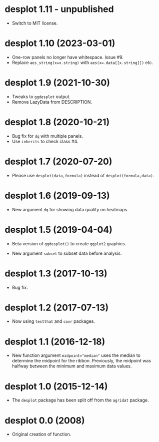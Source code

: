 # desplot 1.11 - unpublished

* Switch to MIT license.

# desplot 1.10 (2023-03-01)

* One-row panels no longer have whitespace. Issue #9.
* Replace `aes_string(x=x.string)` with `aes(x=.data[[x.string]])` etc.


# desplot 1.9 (2021-10-30)

* Tweaks to `ggdesplot` output.
* Remove LazyData from DESCRIPTION.


# desplot 1.8 (2020-10-21)

* Bug fix for `dq` with multiple panels.
* Use `inherits` to check class #4.


# desplot 1.7 (2020-07-20)

* Please use `desplot(data,formula)` instead of `desplot(formula,data)`.


# desplot 1.6 (2019-09-13)

* New argument `dq` for showing data quality on heatmaps.


# desplot 1.5 (2019-04-04)

* Beta version of `ggdesplot()` to create `ggplot2` graphics.

* New argument `subset` to subset data before analysis.


# desplot 1.3 (2017-10-13)

* Bug fix.


# desplot 1.2 (2017-07-13)

* Now using `testthat` and `covr` packages.


# desplot 1.1 (2016-12-18)

* New function argument `midpoint="median"` uses the median to determine the midpoint for the ribbon. Previously, the midpoint was halfway between the minimum and maximum data values.


# desplot 1.0 (2015-12-14)

* The `desplot` package has been split off from the `agridat` package.


# desplot 0.0 (2008)

* Original creation of function.
